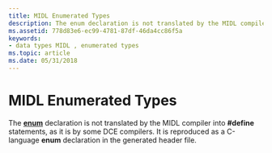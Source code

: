 ```yaml
---
title: MIDL Enumerated Types
description: The enum declaration is not translated by the MIDL compiler into \ define statements, as it is by some DCE compilers. It is reproduced as a C-language enum declaration in the generated header file.
ms.assetid: 778d83e6-ec99-4781-87df-46da4cc86f5a
keywords:
- data types MIDL , enumerated types
ms.topic: article
ms.date: 05/31/2018
---
```


# MIDL Enumerated Types

The [**enum**](enum.md) declaration is not translated by the MIDL compiler into **\#define** statements, as it is by some DCE compilers. It is reproduced as a C-language **enum** declaration in the generated header file.

 

 




